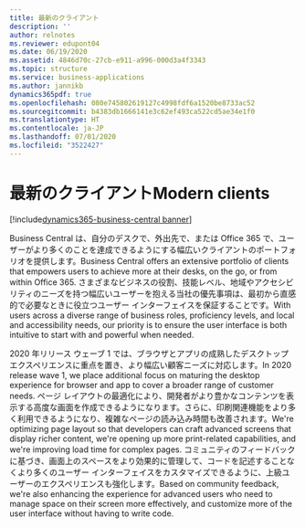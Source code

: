 ```yaml
---
title: 最新のクライアント
description: ''
author: relnotes
ms.reviewer: edupont04
ms.date: 06/19/2020
ms.assetid: 4846d70c-27cb-e911-a996-000d3a4f3343
ms.topic: structure
ms.service: business-applications
ms.author: jannikb
dynamics365pdf: true
ms.openlocfilehash: 080e745802619127c4998fdf6a1520be8733ac52
ms.sourcegitcommit: b4383db1666141e3c62ef493ca522cd5ae34e1f0
ms.translationtype: HT
ms.contentlocale: ja-JP
ms.lasthandoff: 07/01/2020
ms.locfileid: "3522427"
---
```

# <a name="modern-clients"></a><span data-ttu-id="807f6-102">最新のクライアント</span><span class="sxs-lookup"><span data-stu-id="807f6-102">Modern clients</span></span>

[!include[dynamics365-business-central banner](../includes/dynamics365-business-central.md)]

<!--structure start-->
<span data-ttu-id="807f6-103">Business Central は、自分のデスクで、外出先で、または Office 365 で、ユーザーがより多くのことを達成できるようにする幅広いクライアントのポートフォリオを提供します。</span><span class="sxs-lookup"><span data-stu-id="807f6-103">Business Central offers an extensive portfolio of clients that empowers users to achieve more at their desks, on the go, or from within Office 365.</span></span> <span data-ttu-id="807f6-104">さまざまなビジネスの役割、技能レベル、地域やアクセシビリティのニーズを持つ幅広いユーザーを抱える当社の優先事項は、最初から直感的で必要なときに役立つユーザー インターフェイスを保証することです。</span><span class="sxs-lookup"><span data-stu-id="807f6-104">With users across a diverse range of business roles, proficiency levels, and local and accessibility needs, our priority is to ensure the user interface is both intuitive to start with and powerful when needed.</span></span>

<span data-ttu-id="807f6-105">2020 年リリース ウェーブ 1 では、ブラウザとアプリの成熟したデスクトップ エクスペリエンスに重点を置き、より幅広い顧客ニーズに対応します。</span><span class="sxs-lookup"><span data-stu-id="807f6-105">In 2020 release wave 1, we place additional focus on maturing the desktop experience for browser and app to cover a broader range of customer needs.</span></span> <span data-ttu-id="807f6-106">ページ レイアウトの最適化により、開発者がより豊かなコンテンツを表示する高度な画面を作成できるようになります。さらに、印刷関連機能をより多く利用できるようになり、複雑なページの読み込み時間も改善されます。</span><span class="sxs-lookup"><span data-stu-id="807f6-106">We're optimizing page layout so that developers can craft advanced screens that display richer content, we're opening up more print-related capabilities, and we're improving load time for complex pages.</span></span> <span data-ttu-id="807f6-107">コミュニティのフィードバックに基づき、画面上のスペースをより効果的に管理して、コードを記述することなくより多くのユーザー インターフェイスをカスタマイズできるように、上級ユーザーのエクスペリエンスも強化します。</span><span class="sxs-lookup"><span data-stu-id="807f6-107">Based on community feedback, we're also enhancing the experience for advanced users who need to manage space on their screen more effectively, and customize more of the user interface without having to write code.</span></span>
<!--structure end-->



